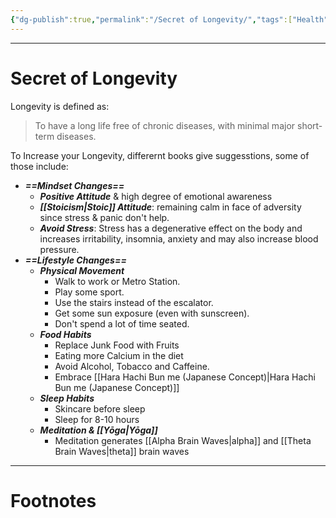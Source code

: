 ```yaml
---
{"dg-publish":true,"permalink":"/Secret of Longevity/","tags":["Health"]}
---
```



---
# Secret of Longevity
Longevity is defined as:
> To have a long life free of chronic diseases, with minimal major short-term diseases.

To Increase your Longevity, differernt books give suggesstions, some of those include: 
- ***==Mindset Changes==***
	- ***Positive Attitude*** & high degree of emotional awareness
	- ***[[Stoicism\|Stoic]] Attitude***: remaining calm in face of adversity since stress & panic don't help.
	- ***Avoid Stress***: Stress has a degenerative effect on the body and increases irritability, insomnia, anxiety and may also increase blood pressure.
- ***==Lifestyle Changes==***
	- ***Physical Movement***
		- Walk to work or Metro Station.
		- Play some sport.
		- Use the stairs instead of the escalator.
		- Get some sun exposure (even with sunscreen).
		- Don't spend a lot of time seated.
	- ***Food Habits***
		- Replace Junk Food with Fruits
		- Eating more Calcium in the diet
		- Avoid Alcohol, Tobacco and Caffeine.
		- Embrace [[Hara Hachi Bun me (Japanese Concept)\|Hara Hachi Bun me (Japanese Concept)]]
	- ***Sleep Habits***
		- Skincare before sleep
		- Sleep for 8-10 hours
	- ***Meditation & [[Yōga\|Yōga]]***
		- Meditation generates [[Alpha Brain Waves\|alpha]] and [[Theta Brain Waves\|theta]] brain waves

---
# Footnotes
